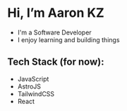 # Hi, I’m Aaron KZ

- I'm a Software Developer
- I enjoy learning and building things

## Tech Stack (for now): 
- JavaScript
- AstroJS
- TailwindCSS
- React


<!---
aaron-kz/aaron-kz is a ✨ special ✨ repository because its `README.md` (this file) appears on your GitHub profile.
You can click the Preview link to take a look at your changes.
--->
